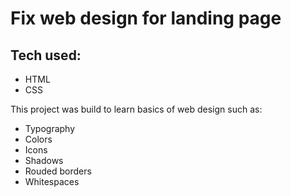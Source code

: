 # Fix web design for landing page

## Tech used:

- HTML
- CSS

This project was build to learn basics of
web design such as:

- Typography
- Colors
- Icons
- Shadows
- Rouded borders
- Whitespaces
